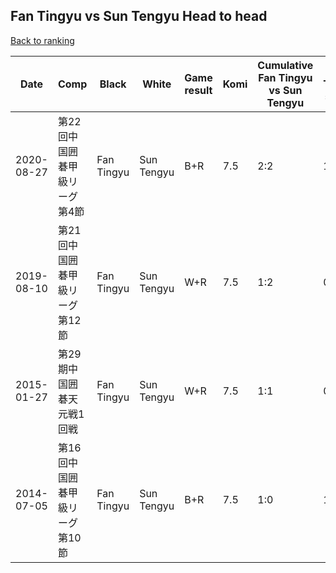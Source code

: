## Fan Tingyu vs Sun Tengyu Head to head

[Back to ranking](../../index.md)




| **Date** | **Comp** | **Black** | **White** | **Game result** | **Komi** | **Cumulative Fan Tingyu vs Sun Tengyu** | **Fan Tingyu streak** | **Sun Tengyu streak** | 
| --- | --- | --- | --- | --- | --- | --- | --- | --- |
| 2020-08-27 | 第22回中国囲碁甲級リーグ第4節 | Fan Tingyu | Sun Tengyu | B+R | 7.5 | 2:2 | 1 | 0 | 
| 2019-08-10 | 第21回中国囲碁甲級リーグ第12節 | Fan Tingyu | Sun Tengyu | W+R | 7.5 | 1:2 | 0 | 2 | 
| 2015-01-27 | 第29期中国囲碁天元戦1回戦 | Fan Tingyu | Sun Tengyu | W+R | 7.5 | 1:1 | 0 | 1 | 
| 2014-07-05 | 第16回中国囲碁甲級リーグ第10節 | Fan Tingyu | Sun Tengyu | B+R | 7.5 | 1:0 | 1 | 0 |




